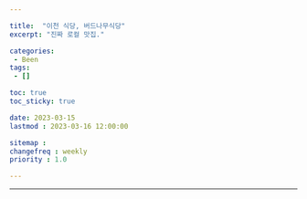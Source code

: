 ```yaml
---

title:  "이천 식당, 버드나무식당"
excerpt: "진짜 로컬 맛집."

categories:
 - Been
tags:
 - []

toc: true
toc_sticky: true

date: 2023-03-15
lastmod : 2023-03-16 12:00:00

sitemap :
changefreq : weekly
priority : 1.0

---
```

---
